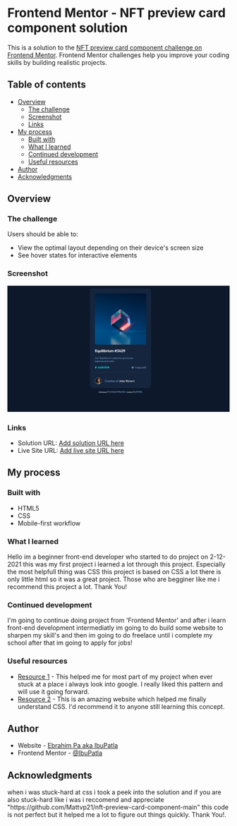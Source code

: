# Frontend Mentor - NFT preview card component solution

This is a solution to the [NFT preview card component challenge on Frontend Mentor](https://www.frontendmentor.io/challenges/nft-preview-card-component-SbdUL_w0U). Frontend Mentor challenges help you improve your coding skills by building realistic projects. 

## Table of contents

- [Overview](#overview)
  - [The challenge](#the-challenge)
  - [Screenshot](#screenshot)
  - [Links](#links)
- [My process](#my-process)
  - [Built with](#built-with)
  - [What I learned](#what-i-learned)
  - [Continued development](#continued-development)
  - [Useful resources](#useful-resources)
- [Author](#author)
- [Acknowledgments](#acknowledgments)


## Overview

### The challenge

Users should be able to:

- View the optimal layout depending on their device's screen size
- See hover states for interactive elements

### Screenshot

![my-design-screenshot](design/my-design.jpg)

### Links

- Solution URL: [Add solution URL here](https://your-solution-url.com)
- Live Site URL: [Add live site URL here](https://your-live-site-url.com)

## My process

### Built with

- HTML5 
- CSS
- Mobile-first workflow

### What I learned

<p>Hello im a beginner front-end developer who started to do project on 2-12-2021 this was my first project i learned a lot through this project. Especially the most helpfull thing was CSS this project is based on CSS a lot there is only little html so it was a great project. Those who are begginer like me i recommend this project a lot. Thank You!<p> 

### Continued development

<p>I'm going to continue doing project from 'Frontend Mentor' and after i learn front-end development intermediatly im going to do build some website to sharpen my skill's and then im going to do freelace until i complete my school after that im going to apply for jobs!<p>

### Useful resources

- [Resource 1](https://www.google.com) - This helped me for most part of my project when ever stuck at a place i always look into google. I really liked this pattern and will use it going forward.
- [Resource 2](https://www.w3schools.com/w3css/) - This is an amazing website which helped me finally understand CSS. I'd recommend it to anyone still learning this concept.

## Author

- Website - [Ebrahim Pa aka IbuPatla](https://www.dont-have-site.com)
- Frontend Mentor - [@IbuPatla](https://www.frontendmentor.io/profile/IbuPatla)

## Acknowledgments

<p>when i was stuck-hard at css i took a peek into the solution and if you are also stuck-hard like i was i reccomend and appreciate "https://github.com/Mattvp21/nft-preview-card-component-main" this code is not perfect but it helped me a lot to figure out things quickly. Thank You!.<p>
